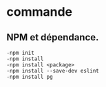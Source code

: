 # commande 

## NPM et dépendance.

```
-npm init
-npm install
-npm install <package>
-npm install --save-dev eslint
-npm install pg

```